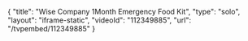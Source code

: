 {
    "title": "Wise Company 1Month Emergency Food Kit",
    "type": "solo",
    "layout": "iframe-static",
    "videoId": "112349885",
    "url": "\/tvpembed\/112349885"
}
